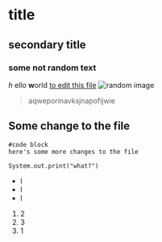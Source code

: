 # title
## secondary title
### some not random text
_h_ ello **w**orld
[to edit this file](https://github.com/z-h-o-o-o-o-u/cse15l-lab-reports/edit/main/index.md)
![random image](https://i.stack.imgur.com/zeJPU.png)
> aqweporinavksjnapofijwie

Some change to the file
---
```
#code block
here's some more changes to the file
```

`System.out.print("what?")`

* l
* l
* l

1. 2
2. 3
3. 1
